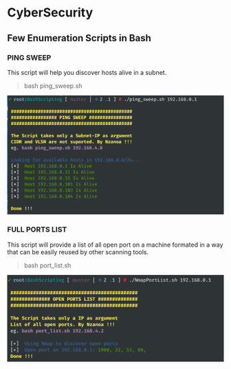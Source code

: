 # CyberSecurity
## Few Enumeration Scripts in Bash

### PING SWEEP
This script will help you discover hosts alive in a subnet.

> bash ping_sweep.sh

![Ping Sweep Screenshot](images/ping_sweep.png)

### FULL PORTS LIST
This script will provide a list of all open port on a machine formated in a way that can be easily reused by other scanning tools.

> bash port_list.sh

![Port List Screenshot](images/port_list.png)
